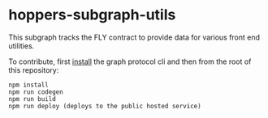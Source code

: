 # hoppers-subgraph-utils

This subgraph tracks the FLY contract to provide data for various front end utilities.

To contribute, first [install](https://thegraph.com/docs/en/developer/quick-start/) the graph protocol cli and then from the root of this repository:

```
npm install
npm run codegen
npm run build
npm run deploy (deploys to the public hosted service)
```

